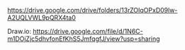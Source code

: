 https://drive.google.com/drive/folders/13rZOIqOPxD09lw-A2UQLVWL9pQRX4ta0

Draw.io:
https://drive.google.com/file/d/1N6C-m1DOjZjc5dhvfonEfKhS5JmfqgfJ/view?usp=sharing
